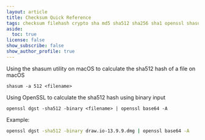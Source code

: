 ```yaml
---
layout: article 
title: Checksum Quick Reference
tags: checksum filehash crypto sha md5 sha512 sha256 sha1 openssl shasum
aside:
  toc: true
license: false
show_subscribe: false
show_author_profile: true
---
```


Using the shasum utility on macOS to calculate the sha512 hash of a file on macOS

`shasum -a 512 <filename>`

Using OpenSSL to calculate the sha512 hash using binary input

`openssl dgst -sha512 -binary <filename> | openssl base64 -A`

Example:

```zsh
openssl dgst -sha512 -binary draw.io-13.9.9.dmg | openssl base64 -A
```

